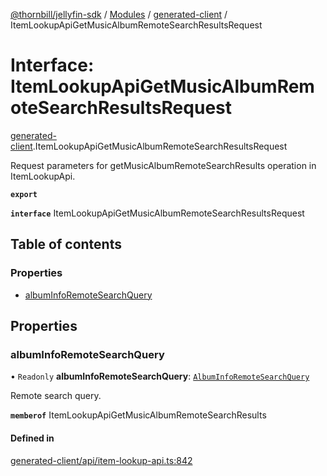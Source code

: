 [@thornbill/jellyfin-sdk](../README.md) / [Modules](../modules.md) / [generated-client](../modules/generated_client.md) / ItemLookupApiGetMusicAlbumRemoteSearchResultsRequest

# Interface: ItemLookupApiGetMusicAlbumRemoteSearchResultsRequest

[generated-client](../modules/generated_client.md).ItemLookupApiGetMusicAlbumRemoteSearchResultsRequest

Request parameters for getMusicAlbumRemoteSearchResults operation in ItemLookupApi.

**`export`**

**`interface`** ItemLookupApiGetMusicAlbumRemoteSearchResultsRequest

## Table of contents

### Properties

- [albumInfoRemoteSearchQuery](generated_client.ItemLookupApiGetMusicAlbumRemoteSearchResultsRequest.md#albuminforemotesearchquery)

## Properties

### albumInfoRemoteSearchQuery

• `Readonly` **albumInfoRemoteSearchQuery**: [`AlbumInfoRemoteSearchQuery`](generated_client.AlbumInfoRemoteSearchQuery.md)

Remote search query.

**`memberof`** ItemLookupApiGetMusicAlbumRemoteSearchResults

#### Defined in

[generated-client/api/item-lookup-api.ts:842](https://github.com/thornbill/jellyfin-sdk-typescript/blob/03092f3/src/generated-client/api/item-lookup-api.ts#L842)
